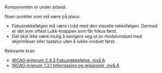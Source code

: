 Komponenten er under arbeid.


Noen punkter som må være på plass:

- Fokusrekkefølgen må være i tråd med den visuelle rekkefølgen. Dermed er det som oftest Lukk-knappen som får fokus først.
- Det skal ikke være mulig å navigere seg ut av modalvinduet med skjermleser eller tastatur uten å lukke vinduet først.


Relevante krav:

- [WCAG-kriterum 2.4.3 Fokusrekkefølge, nivå A](https://uu.difi.no/krav-og-regelverk/wcag-20-standarden/243-fokusrekkefolge-niva)
- [WCAG-krierum 1.3.1 Informasjon og relasjoner, nivå A](https://uu.difi.no/krav-og-regelverk/wcag-20-standarden/131-informasjon-og-relasjoner-niva)
